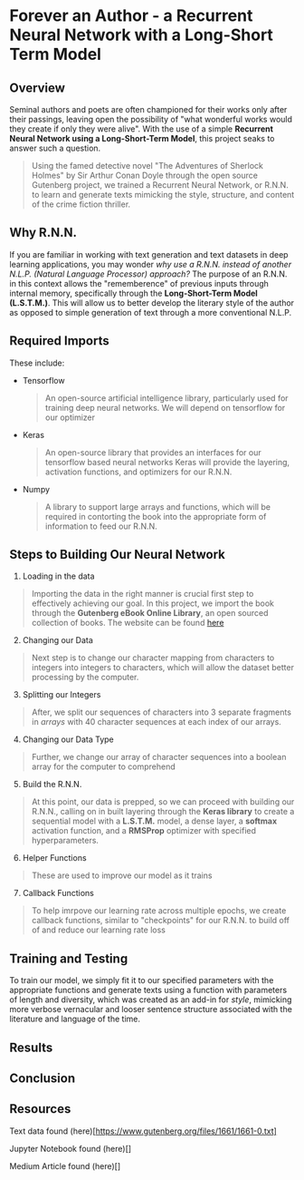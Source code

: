 <h1> Forever an Author - a Recurrent Neural Network with a Long-Short Term Model </h1>

<h2> Overview </h2>

Seminal authors and poets are often championed for their works only after their passings, leaving open the possibility of "what wonderful works would they create if only they were alive".
With the use of a simple **Recurrent Neural Network using a Long-Short-Term Model**, this project seaks to answer such a question.

> Using the famed detective novel "The Adventures of Sherlock Holmes" by Sir Arthur Conan Doyle through the open source Gutenberg project, we trained a Recurrent Neural Network, or R.N.N.
to learn and generate texts mimicking the style, structure, and content of the crime fiction thriller. 

<h2> Why R.N.N. </h2>

If you are familiar in working with text generation and text datasets in deep learning applications, you may wonder *why use a R.N.N. instead of another N.L.P. (Natural Language Processor) approach?*
The purpose of an R.N.N. in this context allows the "rememberence" of previous inputs through internal memory, specifically through the **Long-Short-Term Model (L.S.T.M.)**. This will allow us to 
better develop the literary style of the author as opposed to simple generation of text through a more conventional N.L.P.
  
 
<h2> Required Imports </h2>
These include:

- Tensorflow
  >An open-source artificial intelligence library, particularly used for training deep neural networks. We will depend on tensorflow for our optimizer

- Keras
  >An open-source library that provides an interfaces for our tensorflow based neural networks
  >Keras will provide the layering, activation functions, and optimizers for our R.N.N.

- Numpy
  >A library to support large arrays and functions, which will be required in contorting the book into the appropriate form of information to feed our R.N.N.


<h2> Steps to Building Our Neural Network </h2>

1. Loading in the data
  > Importing the data in the right manner is crucial first step to effectively achieving our goal. In this project, we import the book through the **Gutenberg eBook Online Library**, an open sourced collection of books. 
  > The website can be found [here](https://www.gutenberg.org/files/1661/1661-0.txt)

2. Changing our Data
  > Next step is to change our character mapping from characters to integers into integers to characters, which will allow the dataset better processing by the computer.

3. Splitting our Integers
  > After, we split our sequences of characters into 3 separate fragments in *arrays* with 40 character sequences at each index of our arrays. 

4. Changing our Data Type
  > Further, we change our array of character sequences into a boolean array for the computer to comprehend

5. Build the R.N.N.
  > At this point, our data is prepped, so we can proceed with building our R.N.N., calling on in built layering through the **Keras library** to create a sequential model
  > with a **L.S.T.M.** model, a dense layer, a **softmax** activation function, and a **RMSProp** optimizer with specified hyperparameters. 

6. Helper Functions
  > These are used to improve our model as it trains

7. Callback Functions
  > To help imrpove our learning rate across multiple epochs, we create callback functions, similar to "checkpoints" for our R.N.N. to build off of and reduce our learning rate loss


<h2> Training and Testing </h2>

To train our model, we simply fit it to our specified parameters with the appropriate functions and generate texts using a function with parameters of length and diversity, which was created 
as an add-in for *style*, mimicking more verbose vernacular and looser sentence structure associated with the literature and language of the time.

<h2> Results </h2> 



<h2> Conclusion </h2>


<h2> Resources </h2>

Text data found (here)[https://www.gutenberg.org/files/1661/1661-0.txt]

Jupyter Notebook found (here)[]

Medium Article found (here)[]


